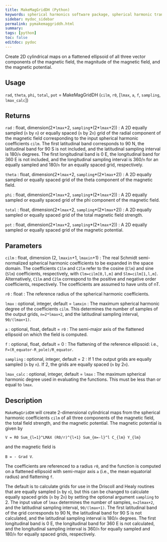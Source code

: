 ```yaml
---
title: MakeMagGridDH (Python)
keywords: spherical harmonics software package, spherical harmonic transform, legendre functions, multitaper spectral analysis, fortran, Python, gravity, magnetic field
sidebar: mydoc_sidebar
permalink: pymakemaggriddh.html
summary:
tags: [python]
toc: false
editdoc: pydoc
---
```


Create 2D cylindrical maps on a flattened ellipsoid of all three vector components of the magnetic field, the magnitude of the magnetic field, and the magnetic potential.

## Usage

`rad`, `theta`, `phi`, `total`, `pot` = MakeMagGridDH (`cilm`, `r0`, [`lmax`, `a`, `f`, `sampling`, `lmax_calc`])

## Returns

`rad` : float, dimension(2\*`lmax`+2, `sampling`\*(2\*`lmax`+2)) 
:   A 2D equally sampled (`n` by `n`) or equally spaced (`n` by 2`n`) grid of the radial component of the magnetic field corresponding to the input spherical harmonic coefficients `cilm`. The first latitudinal band corresponds to 90 N, the latitudinal band for 90 S is not included, and the latitudinal sampling interval is 180/`n` degrees. The first longitudinal band is 0 E, the longitudinal band for 360 E is not included, and the longitudinal sampling interval is 360/`n` for an equally sampled and 180/`n` for an equally spaced grid, respectively.

`theta` : float, dimension(2\*`lmax`+2, `sampling`\*(2\*`lmax`+2)) 
:   A 2D equally sampled or equally spaced grid of the theta component of the magnetic field.

`phi` : float, dimension(2\*`lmax`+2, `sampling`\*(2\*`lmax`+2)) 
:   A 2D equally sampled or equally spaced grid of the phi component of the magnetic field.

`total` : float, dimension(2\*`lmax`+2, `sampling`\*(2\*`lmax`+2)) 
:   A 2D equally sampled or equally spaced grid of the total magnetic field strength.

`pot` : float, dimension(2\*`lmax`+2, `sampling`\*(2\*`lmax`+2)) 
:   A 2D equally sampled or equally spaced grid of the magnetic potential.

## Parameters

`cilm` : float, dimension (2, `lmaxin`+1, `lmaxin`+1)
:   The real Schmidt semi-normalized spherical harmonic coefficients to be expanded in the space domain. The coefficients `C1lm` and `C2lm` refer to the cosine (`Clm`) and sine (`Slm`) coefficients, respectively, with `Clm=cilm[0,l,m]` and `Slm=cilm[1,l,m]`. Alternatively, `C1lm` and `C2lm` correspond to the positive and negative order coefficients, respectively. The coefficients are assumed to have units of nT.

`r0` : float
:   The reference radius of the spherical harmonic coefficients.

`lmax` : optional, integer, default = `lamxin`
:   The maximum spherical harmonic degree of the coefficients `cilm`. This determines the number of samples of the output grids, `n=2*lmax+2`, and the latitudinal sampling interval, `90/(lmax+1)`.

`a` : optional, float, default = `r0`
:   The semi-major axis of the flattened ellipsoid on which the field is computed.

`f` : optional, float, default = 0
:   The flattening of the reference ellipsoid: i.e., `F=(R_equator-R_pole)/R_equator`.

`sampling` : optional, integer, default = 2
:   If 1 the output grids are equally sampled (`n` by `n`). If 2, the grids are equally spaced (`n` by 2`n`).

`lmax_calc` : optional, integer, default = `lmax`
:   The maximum spherical harmonic degree used in evaluating the functions. This must be less than or equal to `lmax`.

## Description

`MakeMagGridDH` will create 2-dimensional cylindrical maps from the spherical harmonic coefficients `cilm` of all three components of the magnetic field, the total field strength, and the magnetic potential. The magnetic potential is given by

`V = R0 Sum_{l=1}^LMAX (R0/r)^{l+1} Sum_{m=-l}^l C_{lm} Y_{lm}`

and the magnetic field is

`B = - Grad V`.

The coefficients are referenced to a radius `r0`, and the function is computed on a flattened ellipsoid with semi-major axis `a` (i.e., the mean equatorial radius) and flattening `f`.

The default is to calculate grids for use in the Driscoll and Healy routines that are equally sampled (`n` by `n`), but this can be changed to calculate equally spaced grids (`n` by 2`n`) by setting the optional argument `sampling` to 2. The input value of `lmax` determines the number of samples, `n=2lmax+2`, and the latitudinal sampling interval, `90/(lmax+1)`. The first latitudinal band of the grid corresponds to 90 N, the latitudinal band for 90 S is not calculated, and the latitudinal sampling interval is 180/`n` degrees. The first longitudinal band is 0 E, the longitudinal band for 360 E is not calculated, and the longitudinal sampling interval is 360/`n` for equally sampled and 180/`n` for equally spaced grids, respectively.
